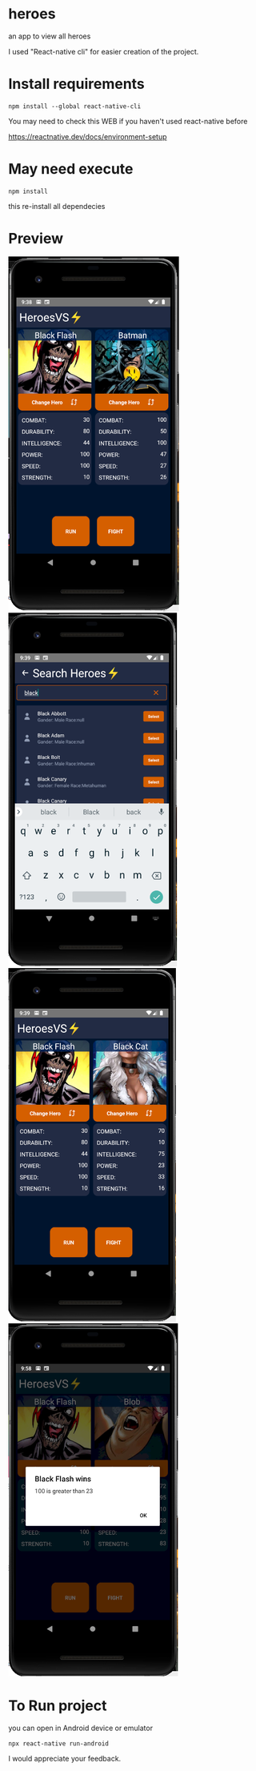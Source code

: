 # heroes
an app to view all heroes

I used "React-native cli" for easier creation of the project.

# Install requirements

```
npm install --global react-native-cli
```

<p>You may need to check this WEB if you haven't used react-native before

https://reactnative.dev/docs/environment-setup

</p>

# May need execute

```
npm install
```

this re-install all dependecies

# Preview

<img src="https://github.com/luismgluis/heroes/blob/main/src/statics/ss1.png"></img>
<img src="https://github.com/luismgluis/heroes/blob/main/src/statics/ss2.png"></img>
<img src="https://github.com/luismgluis/heroes/blob/main/src/statics/ss3.png"></img>
<img src="https://github.com/luismgluis/heroes/blob/main/src/statics/ss4.png"></img>

# To Run project

you can open in Android device or emulator

```
npx react-native run-android 
```

I would appreciate your feedback.




